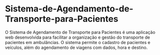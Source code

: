 # Sistema-de-Agendamento-de-Transporte-para-Pacientes
O Sistema de Agendamento de Transporte para Pacientes é uma aplicação web desenvolvida para facilitar a organização e gestão do transporte de pacientes em ambulâncias. O sistema permite o cadastro de pacientes e veículos, além do agendamento de viagens com dados, hora e destino.
